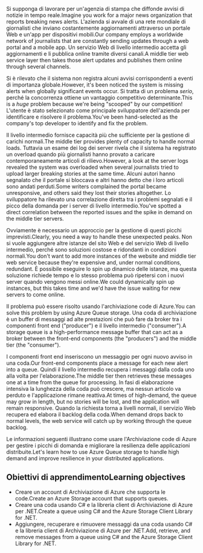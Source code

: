 <span data-ttu-id="91c67-101">Si supponga di lavorare per un'agenzia di stampa che diffonde avvisi di notizie in tempo reale.</span><span class="sxs-lookup"><span data-stu-id="91c67-101">Imagine you work for a major news organization that reports breaking news alerts.</span></span> <span data-ttu-id="91c67-102">L'azienda si avvale di una rete mondiale di giornalisti che inviano costantemente aggiornamenti attraverso un portale Web e un'app per dispositivi mobili.</span><span class="sxs-lookup"><span data-stu-id="91c67-102">Our company employs a worldwide network of journalists that are constantly sending updates through a web portal and a mobile app.</span></span> <span data-ttu-id="91c67-103">Un servizio Web di livello intermedio accetta gli aggiornamenti e li pubblica online tramite diversi canali.</span><span class="sxs-lookup"><span data-stu-id="91c67-103">A middle tier web service layer then takes those alert updates and publishes them online through several channels.</span></span>

<span data-ttu-id="91c67-104">Si è rilevato che il sistema non registra alcuni avvisi corrispondenti a eventi di importanza globale.</span><span class="sxs-lookup"><span data-stu-id="91c67-104">However, it's been noticed the system is missing alerts when globally significant events occur.</span></span> <span data-ttu-id="91c67-105">Si tratta di un problema _serio_, perché la concorrenza ottiene un vantaggio competitivo determinante.</span><span class="sxs-lookup"><span data-stu-id="91c67-105">This is a _huge_ problem because we're being "scooped" by our competition!</span></span> <span data-ttu-id="91c67-106">L'utente è stato selezionato come principale sviluppatore dell'azienda per identificare e risolvere il problema.</span><span class="sxs-lookup"><span data-stu-id="91c67-106">You've been hand-selected as the company's top developer to identify and fix the problem.</span></span>

<span data-ttu-id="91c67-107">Il livello intermedio fornisce capacità più che sufficiente per la gestione di carichi normali.</span><span class="sxs-lookup"><span data-stu-id="91c67-107">The middle tier provides plenty of capacity to handle normal loads.</span></span> <span data-ttu-id="91c67-108">Tuttavia un esame dei log dei server rivela che il sistema ha registrato un overload quando più giornalisti hanno provato a caricare contemporaneamente articoli di rilievo.</span><span class="sxs-lookup"><span data-stu-id="91c67-108">However, a look at the server logs revealed the system was overloaded when several journalists tried to upload larger breaking stories at the same time.</span></span> <span data-ttu-id="91c67-109">Alcuni autori hanno segnalato che il portale si bloccava e altri hanno detto che i loro articoli sono andati perduti.</span><span class="sxs-lookup"><span data-stu-id="91c67-109">Some writers complained the portal became unresponsive, and others said they lost their stories altogether.</span></span> <span data-ttu-id="91c67-110">Lo sviluppatore ha rilevato una correlazione diretta tra i problemi segnalati e il picco della domanda per i server di livello intermedio.</span><span class="sxs-lookup"><span data-stu-id="91c67-110">You've spotted a direct correlation between the reported issues and the spike in demand on the middle tier servers.</span></span>

<span data-ttu-id="91c67-111">Ovviamente è necessario un approccio per la gestione di questi picchi imprevisti.</span><span class="sxs-lookup"><span data-stu-id="91c67-111">Clearly, you need a way to handle these unexpected peaks.</span></span> <span data-ttu-id="91c67-112">Non si vuole aggiungere altre istanze del sito Web e del servizio Web di livello intermedio, perché sono soluzioni costose e ridondanti in condizioni normali.</span><span class="sxs-lookup"><span data-stu-id="91c67-112">You don't want to add more instances of the website and middle tier web service because they're expensive and, under normal conditions, redundant.</span></span> <span data-ttu-id="91c67-113">È possibile eseguire lo spin up dinamico delle istanze, ma questa soluzione richiede tempo e lo stesso problema può ripetersi con i nuovi server quando vengono messi online.</span><span class="sxs-lookup"><span data-stu-id="91c67-113">We could dynamically spin up instances, but this takes time and we'd have the issue waiting for new servers to come online.</span></span>

<span data-ttu-id="91c67-114">Il problema può essere risolto usando l'archiviazione code di Azure.</span><span class="sxs-lookup"><span data-stu-id="91c67-114">You can solve this problem by using Azure Queue storage.</span></span> <span data-ttu-id="91c67-115">Una coda di archiviazione è un buffer di messaggi ad alte prestazioni che può fare da broker tra i componenti front end ("producer") e il livello intermedio ("consumer").</span><span class="sxs-lookup"><span data-stu-id="91c67-115">A storage queue is a high-performance message buffer that can act as a broker between the front-end components (the "producers") and the middle tier (the "consumer").</span></span> 

<span data-ttu-id="91c67-116">I componenti front end inseriscono un messaggio per ogni nuovo avviso in una coda.</span><span class="sxs-lookup"><span data-stu-id="91c67-116">Our front-end components place a message for each new alert into a queue.</span></span> <span data-ttu-id="91c67-117">Quindi il livello intermedio recupera i messaggi dalla coda uno alla volta per l'elaborazione.</span><span class="sxs-lookup"><span data-stu-id="91c67-117">The middle tier then retrieves these messages one at a time from the queue for processing.</span></span> <span data-ttu-id="91c67-118">In fasi di elaborazione intensiva la lunghezza della coda può crescere, ma nessun articolo va perduto e l'applicazione rimane reattiva.</span><span class="sxs-lookup"><span data-stu-id="91c67-118">At times of high-demand, the queue may grow in length, but no stories will be lost, and the application will remain responsive.</span></span> <span data-ttu-id="91c67-119">Quando la richiesta torna a livelli normali, il servizio Web recupera ed elabora il backlog della coda.</span><span class="sxs-lookup"><span data-stu-id="91c67-119">When demand drops back to normal levels, the web service will catch up by working through the queue backlog.</span></span>

<span data-ttu-id="91c67-120">Le informazioni seguenti illustrano come usare l'Archiviazione code di Azure per gestire i picchi di domanda e migliorare la resilienza delle applicazioni distribuite.</span><span class="sxs-lookup"><span data-stu-id="91c67-120">Let's learn how to use Azure Queue storage to handle high demand and improve resilience in your distributed applications.</span></span>

## <a name="learning-objectives"></a><span data-ttu-id="91c67-121">Obiettivi di apprendimento</span><span class="sxs-lookup"><span data-stu-id="91c67-121">Learning objectives</span></span>

- <span data-ttu-id="91c67-122">Creare un account di Archiviazione di Azure che supporta le code.</span><span class="sxs-lookup"><span data-stu-id="91c67-122">Create an Azure Storage account that supports queues.</span></span>
- <span data-ttu-id="91c67-123">Creare una coda usando C# e la libreria client di Archiviazione di Azure per .NET.</span><span class="sxs-lookup"><span data-stu-id="91c67-123">Create a queue using C# and the Azure Storage Client Library for .NET.</span></span>
- <span data-ttu-id="91c67-124">Aggiungere, recuperare e rimuovere messaggi da una coda usando C# e la libreria client di Archiviazione di Azure per .NET.</span><span class="sxs-lookup"><span data-stu-id="91c67-124">Add, retrieve, and remove messages from a queue using C# and the Azure Storage Client Library for .NET.</span></span>